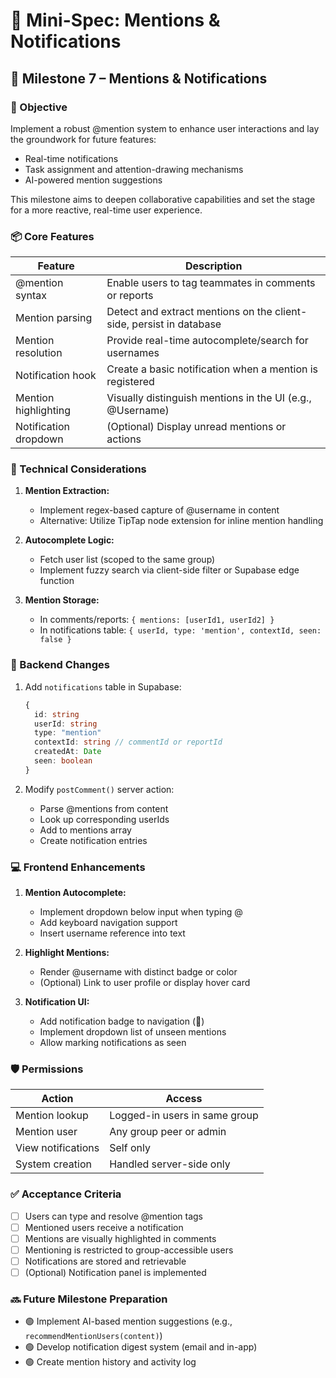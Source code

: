 # 📝 Mini-Spec: Mentions & Notifications

## 📡 Milestone 7 – Mentions & Notifications

### 🎯 Objective

Implement a robust @mention system to enhance user interactions and lay the groundwork for future features:

- Real-time notifications
- Task assignment and attention-drawing mechanisms
- AI-powered mention suggestions

This milestone aims to deepen collaborative capabilities and set the stage for a more reactive, real-time user experience.

### 📦 Core Features

| Feature | Description |
|---------|-------------|
| @mention syntax | Enable users to tag teammates in comments or reports |
| Mention parsing | Detect and extract mentions on the client-side, persist in database |
| Mention resolution | Provide real-time autocomplete/search for usernames |
| Notification hook | Create a basic notification when a mention is registered |
| Mention highlighting | Visually distinguish mentions in the UI (e.g., @Username) |
| Notification dropdown | (Optional) Display unread mentions or actions |

### 🧠 Technical Considerations

1. **Mention Extraction:**
   - Implement regex-based capture of @username in content
   - Alternative: Utilize TipTap node extension for inline mention handling

2. **Autocomplete Logic:**
   - Fetch user list (scoped to the same group)
   - Implement fuzzy search via client-side filter or Supabase edge function

3. **Mention Storage:**
   - In comments/reports: `{ mentions: [userId1, userId2] }`
   - In notifications table: `{ userId, type: 'mention', contextId, seen: false }`

### 📁 Backend Changes

1. Add `notifications` table in Supabase:
   ```typescript
   {
     id: string
     userId: string
     type: "mention"
     contextId: string // commentId or reportId
     createdAt: Date
     seen: boolean
   }
   ```

2. Modify `postComment()` server action:
   - Parse @mentions from content
   - Look up corresponding userIds
   - Add to mentions array
   - Create notification entries

### 💻 Frontend Enhancements

1. **Mention Autocomplete:**
   - Implement dropdown below input when typing @
   - Add keyboard navigation support
   - Insert username reference into text

2. **Highlight Mentions:**
   - Render @username with distinct badge or color
   - (Optional) Link to user profile or display hover card

3. **Notification UI:**
   - Add notification badge to navigation (🔔)
   - Implement dropdown list of unseen mentions
   - Allow marking notifications as seen

### 🛡️ Permissions

| Action | Access |
|--------|--------|
| Mention lookup | Logged-in users in same group |
| Mention user | Any group peer or admin |
| View notifications | Self only |
| System creation | Handled server-side only |

### ✅ Acceptance Criteria

- [ ] Users can type and resolve @mention tags
- [ ] Mentioned users receive a notification
- [ ] Mentions are visually highlighted in comments
- [ ] Mentioning is restricted to group-accessible users
- [ ] Notifications are stored and retrievable
- [ ] (Optional) Notification panel is implemented

### 🔜 Future Milestone Preparation

- 🟢 Implement AI-based mention suggestions (e.g., `recommendMentionUsers(content)`)
- 🟢 Develop notification digest system (email and in-app)
- 🟢 Create mention history and activity log

